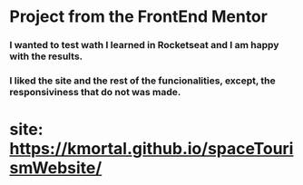 # Project from the FrontEnd Mentor

### I wanted to test wath I learned in Rocketseat and I am happy with the results.

### I liked the site and the rest of the funcionalities, except, the responsiviness that do not was made.

# site: https://kmortal.github.io/spaceTourismWebsite/